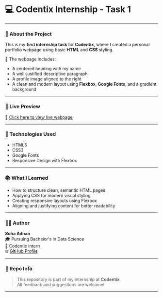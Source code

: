 # 💻 Codentix Internship - Task 1

---

### 🌟 About the Project

This is my **first internship task** for **Codentix**, where I created a personal portfolio webpage using basic **HTML** and **CSS** styling.

📌 The webpage includes:

- A centered heading with my name  
- A well-justified descriptive paragraph  
- A profile image aligned to the right  
- A clean and modern layout using **Flexbox**, **Google Fonts**, and a gradient background

---

### 📸 Live Preview

🔗 [Click here to view live webpage](https://soha-025.github.io/Codantix-Task-1/)

---

### 🔧 Technologies Used

- HTML5
- CSS3
- Google Fonts
- Responsive Design with Flexbox

---

### 📚 What I Learned

- How to structure clean, semantic HTML pages
- Applying CSS for modern visual styling
- Creating responsive layouts using Flexbox
- Aligning and justifying content for better readability

---

### 👩‍💻 Author

**Soha Adnan**  
🎓 Pursuing Bachelor's in Data Science  
📍 Codentix Intern  
🌐 [GitHub Profile](https://github.com/Soha-025)

---

### 📁 Repo Info

> This repository is part of my internship at **Codentix**.  
> All feedback and suggestions are welcome!

---

